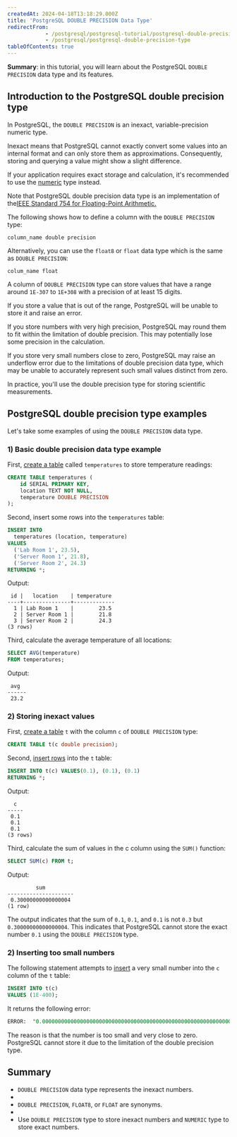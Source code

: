 ```yaml
---
createdAt: 2024-04-18T13:18:29.000Z
title: 'PostgreSQL DOUBLE PRECISION Data Type'
redirectFrom: 
            - /postgresql/postgresql-tutorial/postgresql-double-precision-type
            - /postgresql/postgresql-double-precision-type
tableOfContents: true
---
```



**Summary**: in this tutorial, you will learn about the PostgreSQL `DOUBLE PRECISION` data type and its features.

## Introduction to the PostgreSQL double precision type

In PostgreSQL, the `DOUBLE PRECISION` is an inexact, variable-precision numeric type.

Inexact means that PostgreSQL cannot exactly convert some values into an internal format and can only store them as approximations. Consequently, storing and querying a value might show a slight difference.

If your application requires exact storage and calculation, it's recommended to use the [numeric](/postgresql/postgresql-numeric) type instead.

Note that PostgreSQL double precision data type is an implementation of the[IEEE Standard 754 for Floating-Point Arithmetic.](https://ieeexplore.ieee.org/document/8766229)

The following shows how to define a column with the `DOUBLE PRECISION` type:

```
column_name double precision
```

Alternatively, you can use the `float8` or `float` data type which is the same as `DOUBLE PRECISION`:

```
colum_name float
```

A column of `DOUBLE PRECISION` type can store values that have a range around `1E-307` to `1E+308` with a precision of at least 15 digits.

If you store a value that is out of the range, PostgreSQL will be unable to store it and raise an error.

If you store numbers with very high precision, PostgreSQL may round them to fit within the limitation of double precision. This may potentially lose some precision in the calculation.

If you store very small numbers close to zero, PostgreSQL may raise an underflow error due to the limitations of double precision data type, which may be unable to accurately represent such small values distinct from zero.

In practice, you'll use the double precision type for storing scientific measurements.

## PostgreSQL double precision type examples

Let's take some examples of using the `DOUBLE PRECISION` data type.

### 1) Basic double precision data type example

First, [create a table](/postgresql/postgresql-create-table) called `temperatures` to store temperature readings:

```sql
CREATE TABLE temperatures (
    id SERIAL PRIMARY KEY,
    location TEXT NOT NULL,
    temperature DOUBLE PRECISION
);
```

Second, insert some rows into the `temperatures` table:

```sql
INSERT INTO
  temperatures (location, temperature)
VALUES
  ('Lab Room 1', 23.5),
  ('Server Room 1', 21.8),
  ('Server Room 2', 24.3)
RETURNING *;
```

Output:

```
 id |   location    | temperature
----+---------------+-------------
  1 | Lab Room 1    |        23.5
  2 | Server Room 1 |        21.8
  3 | Server Room 2 |        24.3
(3 rows)
```

Third, calculate the average temperature of all locations:

```sql
SELECT AVG(temperature)
FROM temperatures;
```

Output:

```
 avg
------
 23.2
```

### 2) Storing inexact values

First, [create a table](/postgresql/postgresql-create-table) `t` with the column `c` of `DOUBLE PRECISION` type:

```sql
CREATE TABLE t(c double precision);
```

Second, [insert rows](/postgresql/postgresql-insert-multiple-rows) into the `t` table:

```sql
INSERT INTO t(c) VALUES(0.1), (0.1), (0.1)
RETURNING *;
```

Output:

```
  c
-----
 0.1
 0.1
 0.1
(3 rows)
```

Third, calculate the sum of values in the c column using the `SUM()` function:

```sql
SELECT SUM(c) FROM t;
```

Output:

```
         sum
---------------------
 0.30000000000000004
(1 row)
```

The output indicates that the sum of `0.1`, `0.1`, and `0.1` is not `0.3` but `0.30000000000000004`. This indicates that PostgreSQL cannot store the exact number `0.1` using the `DOUBLE PRECISION` type.

### 2) Inserting too small numbers

The following statement attempts to [insert](/postgresql/postgresql-insert) a very small number into the `c` column of the `t` table:

```sql
INSERT INTO t(c)
VALUES (1E-400);
```

It returns the following error:

```sql
ERROR:  "0.0000000000000000000000000000000000000000000000000000000000000000000000000000000000000000000000000000000000000000000000000000000000000000000000000000000000000000000000000000000000000000000000000000000000000000000000000000000000000000000000000000000000000000000000000000000000000000000000000000000000000000000000000000000000000000000000000000000000000000000000000000000000000000000000000000000000000001" is out of range for type double precision
```

The reason is that the number is too small and very close to zero. PostgreSQL cannot store it due to the limitation of the double precision type.

## Summary

- `DOUBLE PRECISION` data type represents the inexact numbers.
-
- `DOUBLE PRECISION`, `FLOAT8`, or `FLOAT` are synonyms.
-
- Use `DOUBLE PRECISION` type to store inexact numbers and `NUMERIC` type to store exact numbers.
